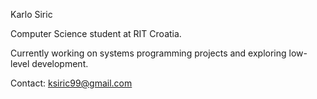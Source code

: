 Karlo Siric

Computer Science student at RIT Croatia.

Currently working on systems programming projects and exploring low-level development.

Contact: ksiric99@gmail.com
